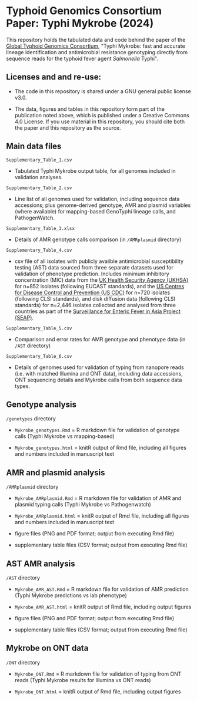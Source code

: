 # Typhoid Genomics Consortium Paper: Typhi Mykrobe (2024)

This repository holds the tabulated data and code behind the paper of the [Global Typhoid Genomics Consortium](https://typhoidgenomics.org/), "Typhi Mykrobe: fast and accurate lineage identification and antimicrobial resistance genotyping directly from sequence reads for the typhoid fever agent _Salmonella_ Typhi".

## Licenses and and re-use:

* The code in this repository is shared under a GNU general public license v3.0.

* The data, figures and tables in this repository form part of the publication noted above, which is published under a Creative Commons 4.0 License. If you use material in this repository, you should cite both the paper and this repository as the source.


## Main data files
`Supplementary_Table_1.csv`

* Tabulated Typhi Mykrobe output table, for all genomes included in validation analyses.

`Supplementary_Table_2.csv`

* Line list of all genomes used for validation, including sequence data accessions; plus genome-derived genotype, AMR and plasmid variables (where available) for mapping-based GenoTyphi lineage calls, and PathogenWatch.

`Supplementary_Table_3.xlsx`

* Details of AMR genotype calls comparison (in `/AMRplasmid` directory)
  
`Supplementary_Table_4.csv`

* csv file of all isolates with publicly availble antimicrobial susceptibility testing (AST) data sourced from three separate datasets used for validation of phenotype prediction. Includes minimum inhibitory concentration (MIC) data from the [UK Health Security Agency (UKHSA)](https://doi.org/10.1099/mgen.0.000633) for n=852 isolates (following EUCAST standards), and the [US Centres for Disease Control and Prevention (US CDC)](https://wwwn.cdc.gov/narmsnow/) for n=720 isolates (following CLSI standards), and disk diffusion data (following CLSI standards) for n=2,446 isolates collected and analysed from three countries as part of the [Surveillance for Enteric Fever in Asia Project (SEAP)](https://doi.org/10.1016/s2666-5247(22)00093-3).

`Supplementary_Table_5.csv`

* Comparison and error rates for AMR genotype and phenotype data (in `/AST` directory)

`Supplementary_Table_6.csv`

* Details of genomes used for validation of typing from nanopore reads (i.e. with matched Illumina and ONT data), including data accessions, ONT sequencing details and Mykrobe calls from both sequence data types.

## Genotype analysis

`/genotypes` directory

* `Mykrobe_genotypes.Rmd` = R markdown file for validation of genotype calls (Typhi Mykrobe vs mapping-based)
  
* `Mykrobe_genotypes.html` = knitR output of Rmd file, including all figures and numbers included in manuscript text
  

## AMR and plasmid analysis

`/AMRplasmid` directory

* `Mykrobe_AMRplasmid.Rmd` = R markdown file for validation of AMR and plasmid typing calls (Typhi Mykrobe vs Pathogenwatch)

* `Mykrobe_AMRplasmid.html` = knitR output of Rmd file, including all figures and numbers included in manuscript text

* figure files (PNG and PDF format; output from executing Rmd file)

* supplementary table files (CSV format; output from executing Rmd file)

## AST AMR analysis

`/AST` directory

* `Mykrobe_AMR_AST.Rmd` = R markdown file for validation of AMR prediction (Typhi Mykrobe predictions vs lab phenotype)

* `Mykrobe_AMR_AST.html` = knitR output of Rmd file, including output figures

* figure files (PNG and PDF format; output from executing Rmd file)

* supplementary table files (CSV format; output from executing Rmd file)

## Mykrobe on ONT data 

`/ONT` directory

* `Mykrobe_ONT.Rmd` = R markdown file for validation of typing from ONT reads (Typhi Mykrobe results for Illumina vs ONT reads)

* `Mykrobe_ONT.html` = knitR output of Rmd file, including output figures

